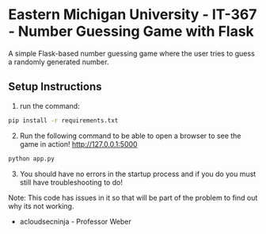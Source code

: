 # Eastern Michigan University - IT-367 - Number Guessing Game with Flask

A simple Flask-based number guessing game where the user tries to guess a randomly generated number.

## Setup Instructions

1. run the command:
```bash
pip install -r requirements.txt
```
2. Run the following command to be able to open a browser to see the game in action! http://127.0.0.1:5000
```bash
python app.py
```
3. You should have no errors in the startup process and if you do you must still have troubleshooting to do!

Note: This code has issues in it so that will be part of the problem to find out why its not working.

- acloudsecninja - Professor Weber